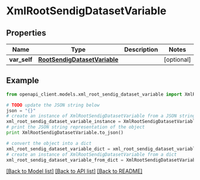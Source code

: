 # XmlRootSendigDatasetVariable


## Properties
Name | Type | Description | Notes
------------ | ------------- | ------------- | -------------
**var_self** | [**RootSendigDatasetVariable**](RootSendigDatasetVariable.md) |  | [optional] 

## Example

```python
from openapi_client.models.xml_root_sendig_dataset_variable import XmlRootSendigDatasetVariable

# TODO update the JSON string below
json = "{}"
# create an instance of XmlRootSendigDatasetVariable from a JSON string
xml_root_sendig_dataset_variable_instance = XmlRootSendigDatasetVariable.from_json(json)
# print the JSON string representation of the object
print XmlRootSendigDatasetVariable.to_json()

# convert the object into a dict
xml_root_sendig_dataset_variable_dict = xml_root_sendig_dataset_variable_instance.to_dict()
# create an instance of XmlRootSendigDatasetVariable from a dict
xml_root_sendig_dataset_variable_from_dict = XmlRootSendigDatasetVariable.from_dict(xml_root_sendig_dataset_variable_dict)
```
[[Back to Model list]](../README.md#documentation-for-models) [[Back to API list]](../README.md#documentation-for-api-endpoints) [[Back to README]](../README.md)


